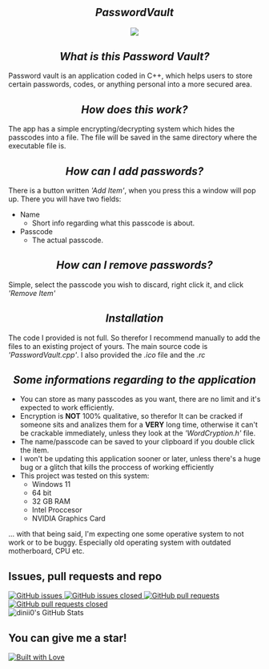 # <h2 align=center>*PasswordVault*</h2>

<p align="center">
   <img src= "https://user-images.githubusercontent.com/123166182/221257889-3bca0c3f-c055-41da-8025-7cee2551f232.jpg">
</p>

## <h2 align=center>*What is this Password Vault?* </h2>
Password vault is an application coded in C++, which helps users to store certain passwords, codes, or anything personal into a more secured area.

## <h2 align=center>*How does this work?* </h2>
The app has a simple encrypting/decrypting system which hides the passcodes into a file. The file will be saved in the same directory where the executable file is.

## <h2 align=center>*How can I add passwords?* </h2>
There is a button written *'Add Item'*, when you press this a window will pop up. There you will have two fields:
+ Name
   - Short info regarding what this passcode is about.
+ Passcode
   - The actual passcode.
   
## <h2 align=center>*How can I remove passwords?* </h2>
Simple, select the passcode you wish to discard, right click it, and click *'Remove Item'*

## <h2 align=center>*Installation* </h2>
The code I provided is not full. So therefor I recommend manually to add the files to an existing project of yours. The main source code is *'PasswordVault.cpp'*. I also provided the *.ico* file and the *.rc*

## <h2 align=center>*Some informations regarding to the application* </h2>
- You can store as many passcodes as you want, there are no limit and it's expected to work efficiently.
- Encryption is **NOT** 100% qualitative, so therefor It can be cracked if someone sits and analizes them for a **VERY** long time, otherwise it can't be crackable immediately, unless they look at the *'WordCryption.h'* file.
- The name/passcode can be saved to your clipboard if you double click the item.
- I won't be updating this application sooner or later, unless there's a huge bug or a glitch that kills the proccess of working efficiently
- This project was tested on this system:
   + Windows 11
   + 64 bit
   + 32 GB RAM
   + Intel Proccesor
   + NVIDIA Graphics Card

... with that being said, I'm expecting one some operative system to not work or to be buggy. Especially old operating system with outdated motherboard, CPU etc.

<p align="center">
  <h2>Issues, pull requests and repo</h2>
  <a href="https://github.com/dinii0/Random-Assembly-MIPS-Projects/issues">
    <img src="https://img.shields.io/github/issues/dinii0/Random-Assembly-MIPS-Projects" alt="GitHub issues">
  </a>
  <a href="https://github.com/dinii0/Random-Assembly-MIPS-Projects/issues?q=is%3Aissue+is%3Aclosed">
    <img src="https://img.shields.io/github/issues-closed/dinii0/Random-Assembly-MIPS-Projects" alt="GitHub issues closed">
  </a>
  <a href="https://github.com/dinii0/Random-Assembly-MIPS-Projects/pulls">
    <img src="https://img.shields.io/github/issues-pr/dinii0/Random-Assembly-MIPS-Projects" alt="GitHub pull requests">
  </a>
  <a href="https://github.com/dinii0/Random-Assembly-MIPS-Projects/pulls?q=is%3Apr+is%3Aclosed">
    <img src="https://img.shields.io/github/issues-pr-closed/dinii0/Random-Assembly-MIPS-Projects" alt="GitHub pull requests closed">
  </a>
  <br>
  <img src="https://github-readme-stats.vercel.app/api?username=dinii0&show_icons=true" alt="dinii0's GitHub Stats">
  <br>
  <h2>You can give me a star!</h2>
  <a href="https://github.com/dinii0/Random-Assembly-MIPS-Projects/">
    <img src="https://www.builtwithlovellc.com/wp-content/uploads/2022/01/cropped-built-with-love-logo-5.png" alt="Built with Love">
  </a>
</p>
